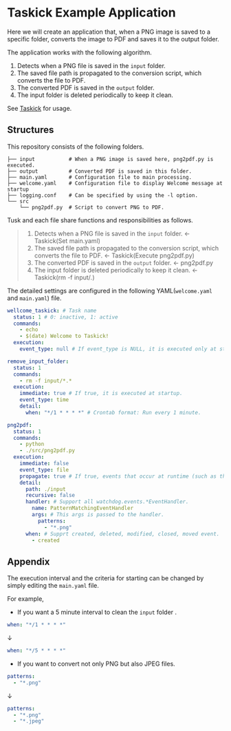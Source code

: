 # Taskick Example Application

Here we will create an application that, when a PNG image is saved to a specific folder, converts the image to PDF and saves it to the output folder.

The application works with the following algorithm.

1. Detects when a PNG file is saved in the `input` folder.
2. The saved file path is propagated to the conversion script, which converts the file to PDF.
3. The converted PDF is saved in the `output` folder.
4. The input folder is deleted periodically to keep it clean.

See [Taskick](https://github.com/atsuyaide/taskick.git) for usage.

## Structures

This repository consists of the following folders.

```text
├── input           # When a PNG image is saved here, png2pdf.py is executed.
├── output          # Converted PDF is saved in this folder.
├── main.yaml       # Configuration file to main processing.
├── welcome.yaml    # Configuration file to display Welcome message at startup
├── logging.conf    # Can be specified by using the -l option.
└── src
    └── png2pdf.py  # Script to convert PNG to PDF.
```

Tusk and each file share functions and responsibilities as follows.

> 1. Detects when a PNG file is saved in the `input` folder. <- Taskick(Set main.yaml)
> 2. The saved file path is propagated to the conversion script, which converts the file to PDF. <- Taskick(Execute png2pdf.py)
> 3. The converted PDF is saved in the `output` folder. <- png2pdf.py
> 4. The input folder is deleted periodically to keep it clean. <- Taskick(rm -f input/*.*)

The detailed settings are configured in the following YAML(`welcome.yaml` and `main.yaml`) file.

```yaml
wellcome_taskick: # Task name
  status: 1 # 0: inactive, 1: active
  commands:
    - echo
    - $(date) Welcome to Taskick!
  execution:
    event_type: null # If event_type is NULL, it is executed only at startup.

remove_input_folder:
  status: 1
  commands:
    - rm -f input/*.*
  execution:
    immediate: true # If true, it is executed at startup.
    event_type: time
    detail:
      when: "*/1 * * * *" # Crontab format: Run every 1 minute.

png2pdf:
  status: 1
  commands:
    - python
    - ./src/png2pdf.py
  execution:
    immediate: false
    event_type: file
    propagate: true # If true, events that occur at runtime (such as the path of an edited file) are passed to the running script.
    detail:
      path: ./input
      recursive: false
      handler: # Support all watchdog.events.*EventHandler.
        name: PatternMatchingEventHandler
        args: # This args is passed to the handler.
          patterns:
            - "*.png"
      when: # Supprt created, deleted, modified, closed, moved event.
        - created
```

## Appendix

The execution interval and the criteria for starting can be changed by simply editing the `main.yaml` file.

For example,

- If you want a 5 minute interval to clean the `input` folder .

```yaml
when: "*/1 * * * *"
```

↓

```yaml
when: "*/5 * * * *"
```

- If you want to convert not only PNG but also JPEG files.

```yaml
patterns:
  - "*.png"
```

↓

```yaml
patterns:
  - "*.png"
  - "*.jpeg"
